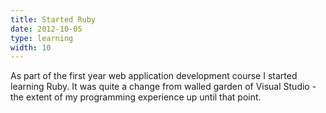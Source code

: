 ```yaml
---
title: Started Ruby
date: 2012-10-05
type: learning
width: 10
---
```

As part of the first year web application development course I started learning Ruby. It was quite a change from walled garden of Visual Studio - the extent of my programming experience up until that point.
